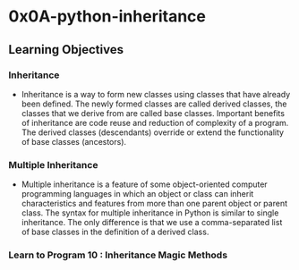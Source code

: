 # 0x0A-python-inheritance

## Learning Objectives

### Inheritance

- Inheritance is a way to form new classes using classes that have already been defined. The newly formed classes are called derived classes, the classes that we derive from are called base classes. Important benefits of inheritance are code reuse and reduction of complexity of a program. The derived classes (descendants) override or extend the functionality of base classes (ancestors).

### Multiple Inheritance

- Multiple inheritance is a feature of some object-oriented computer programming languages in which an object or class can inherit characteristics and features from more than one parent object or parent class. The syntax for multiple inheritance in Python is similar to single inheritance. The only difference is that we use a comma-separated list of base classes in the definition of a derived class.

### Learn to Program 10 : Inheritance Magic Methods
